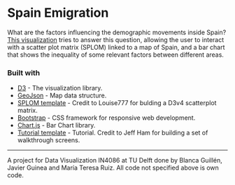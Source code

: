 # Spain Emigration
What are the factors influencing the demographic movements inside Spain? [This visualization](https://jguinea.github.io/spain-emigration/spain.html) tries to answer this question, allowing the user to interact with a scatter plot matrix (SPLOM) linked to a map of Spain, and a bar chart that shows the inequality of some relevant factors between different areas.

### Built with
* [D3](https://github.com/d3/d3) - The visualization library.
* [GeoJson](https://github.com/geojson) - Map data structure.
* [SPLOM template](https://github.com/Louise777/BrushableScatterplotMatrix-d3) - Credit to Louise777 for bulding a D3v4 scatterplot matrix.
* [Bootstrap](https://github.com/twbs/bootstrap) - CSS framework for responsive web development.
* [Chart.js](https://github.com/chartjs/Chart.js) - Bar Chart library.
* [Tutorial template](https://codepen.io/jebbles/pen/MKoYya) - Tutorial. Credit to Jeff Ham for building a set of walkthrough screens.
---
A project for Data Visualization IN4086 at TU Delft done by Blanca Guillén, Javier Guinea and María Teresa Ruiz.
All code not specified above is own code.
